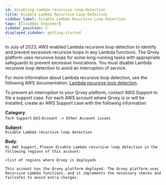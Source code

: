 ```yaml
---
id: disabling-lambda-recursive-loop-detection
title: Disable Lambda Recursive Loop Detection
sidebar_label: Disable Lambda Recursive Loop Detection
tags: [CloudOps Engineer]
sidebar_position: 2
displayed_sidebar: getting-started
---
```


<div>

In July of 2023, AWS enabled Lambda recursive loop detection to identify and prevent excessive recursive loops in any Lambda functions. The Qrvey platform uses recursive loops for some long-running tasks with appropriate safeguards to prevent excessive invocations. You must disable Lambda recursive loop detection to avoid an interruption of service. 

For more information about Lambda recursive loop detection, see the following AWS documentation: [Lambda recursive loop detection](https://docs.aws.amazon.com/lambda/latest/dg/invocation-recursion.html).

To prevent an interruption to your Qrvey platform, contact AWS Support to file a support case. For each AWS account where Qrvey is or will be installed, create an AWS Support case with the following information:

**Category**:  
`Tech Support` (or) `Account -> Other Account issues`

**Subject**:  
`Disable Lambda recursive loop detection`

**Body**:  
`Hi AWS Support,`
`Please disable Lambda recursive loop detection in the following regions of this account:`

`<list of regions where Qrvey is deployed>`

`This account has the Qrvey platform deployed. The Qrvey platform uses Recursive Lambda functions, and it implements the necessary checks and failsafes to avoid extra charges.`

</div>
